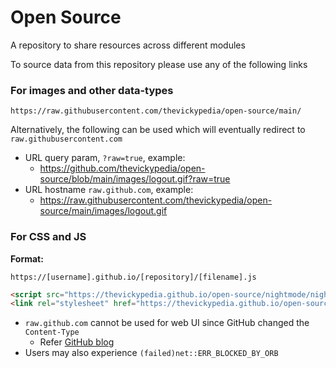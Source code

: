 # Open Source
A repository to share resources across different modules

To source data from this repository please use any of the following links

### For images and other data-types
```text
https://raw.githubusercontent.com/thevickypedia/open-source/main/
```

Alternatively, the following can be used which will eventually redirect to `raw.githubusercontent.com`
- URL query param, `?raw=true`, example:
  - https://github.com/thevickypedia/open-source/blob/main/images/logout.gif?raw=true
- URL hostname `raw.github.com`, example:
  - https://raw.githubusercontent.com/thevickypedia/open-source/main/images/logout.gif

### For CSS and JS

**Format:**
```text
https://[username].github.io/[repository]/[filename].js
```

```html
<script src="https://thevickypedia.github.io/open-source/nightmode/night.js" defer></script>
<link rel="stylesheet" href="https://thevickypedia.github.io/open-source/nightmode/night.css">
```

- `raw.github.com` cannot be used for web UI since GitHub changed the `Content-Type`
  - Refer [GitHub blog][blog]
- Users may also experience `(failed)net::ERR_BLOCKED_BY_ORB` 

[blog]: https://github.blog/2013-04-24-heads-up-nosniff-header-support-coming-to-chrome-and-firefox/
